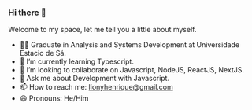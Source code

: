 ### Hi there 👋
Welcome to my space, let me tell you a little about myself.

- 👨‍🎓 Graduate in Analysis and Systems Development at Universidade Estacio de Sá.
- 🌱 I’m currently learning Typescript.
- 👯 I’m looking to collaborate on Javascript, NodeJS, ReactJS, NextJS.
- 💬 Ask me about Development with Javascript.
- 📫 How to reach me: lionyhenrique@gmail.com
- 😄 Pronouns: He/Him
